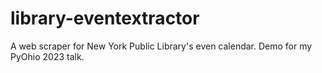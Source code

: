 # library-eventextractor
A web scraper for New York Public Library's even calendar. Demo for my PyOhio 2023 talk.

